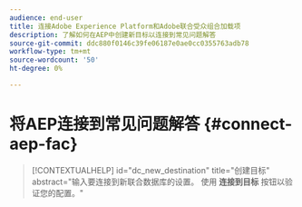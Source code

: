 ```yaml
---
audience: end-user
title: 连接Adobe Experience Platform和Adobe联合受众组合加载项
description: 了解如何在AEP中创建新目标以连接到常见问题解答
source-git-commit: ddc880f0146c39fe06187e0ae0cc0355763adb78
workflow-type: tm+mt
source-wordcount: '50'
ht-degree: 0%

---
```


# 将AEP连接到常见问题解答 {#connect-aep-fac}


>[!CONTEXTUALHELP]
>id="dc_new_destination"
>title="创建目标"
>abstract="输入要连接到新联合数据库的设置。 使用 **连接到目标** 按钮以验证您的配置。"


